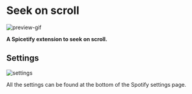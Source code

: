 # Seek on scroll

![preview-gif](/assets/preview.gif)

**A Spicetify extension to seek on scroll.**

## Settings

![settings](/assets/settings.png)

All the settings can be found at the bottom of the Spotify settings page.
